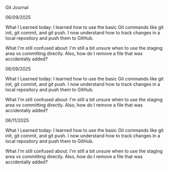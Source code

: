 Git Journal

06/09/2025

What I Learned today:
I learned how to use the basic Git commands like git init, git commit, and git push. I now understand how to track changes in a local repository and push them to GitHub.

What I'm still confused about:
I'm still a bit unsure when to use the staging area vs committing directly. Also, how do I remove a file that was accidentally added?

06/09/2025

What I Learned today:
I learned how to use the basic Git commands like git init, git commit, and git push. I now understand how to track changes in a local repository and push them to GitHub.

What I'm still confused about:
I'm still a bit unsure when to use the staging area vs committing directly. Also, how do I remove a file that was accidentally added?

06/11/2025

What I Learned today:
I learned how to use the basic Git commands like git init, git commit, and git push. I now understand how to track changes in a local repository and push them to GitHub.

What I'm still confused about:
I'm still a bit unsure when to use the staging area vs committing directly. Also, how do I remove a file that was accidentally added?